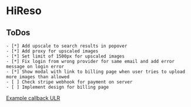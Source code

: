 # HiReso

## ToDos

    - [*] Add upscale to search results in popover
    - [*] Add proxy for upscaled images
    - [*] Set limit of 1500px for upscaled images
    - [*] Fix login from wrong provider for same email and add error message on login error
    - [*] Show modal with link to billing page when user tries to upload more images than allowed
    - [ ] Check stripe webhook for payment on server
    - [ ] Implement design for billing page

[Example callback ULR](https://serp-mvp-progand.vercel.app/?callbackUrl=https%3A%2F%2Fserp-mvp-progand.vercel.app%2F%3FcallbackUrl%3Dhttps%253A%252F%252Fserp-mvp-progand.vercel.app%252F%253FcallbackUrl%253Dhttps%25253A%25252F%25252Fserp-mvp-progand.vercel.app%25252F%2526error%253DOAuthAccountNotLinked%2523%26error%3DOAuthAccountNotLinked%23&error=OAuthAccountNotLinked#)
